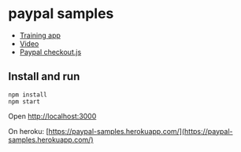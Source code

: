 # paypal samples
* [Training app](https://github.com/trainerbill/ps-js-training-2017)
* [Video](https://www.youtube.com/playlist?list=PLAlKnErU5lvhRl28KciytVHc5b8HS_tYP)
* [Paypal checkout.js](https://github.com/paypal/paypal-checkout)

## Install and run

```
npm install
npm start
```
Open [http://localhost:3000](http://localhost:3000)

On heroku: [https://paypal-samples.herokuapp.com/](https://paypal-samples.herokuapp.com/)
